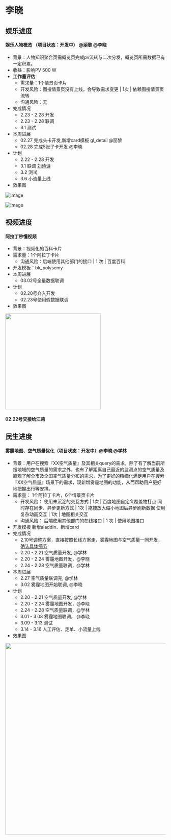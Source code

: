 # 李晓

## 娱乐进度
#### 娱乐人物概览 （项目状态：开发中） @丽黎 @李晓
- 背景：人物知识聚合页需概览页完成pv流转与二次分发，概览页所需数据已有一定积累。
- 收益：影响PV 500 W
- **工作量评估**
    - 需求量：1个情景页卡片
    - 开发风险：图搜情景页没有上线，会导致需求变更 | 1次 | 依赖图搜情景页流转 
    - 沟通风险：无
- 完成情况
    * 2.23 - 2.28 开发
    * 2.23 - 2.28 联调
    * 3.1 测试
- 本周进展 
    * 02.27 完成头卡开发,新增card模板 gl_detail @丽黎
    * 02.28 完成5张子卡开发 @李晓
- 计划
    * 2.22 - 2.28 开发
    * 3.1 联调 [刘诗诗](http://yq01-psdy-diaoyan1044.yq01.baidu.com:8003/sf?from_sf=1&word=%E5%88%98%E8%AF%97%E8%AF%97&ms=1&title=%E9%B9%BF%E6%99%97&resource_id=4498&top=%7B%22sfhs%22%3A2%7D&dspName=iphone&openapi=1&tn=tangram&pd=starkg&frsrcid=46337&frsrcid=46337&frorder=2&frorder=2&alr=1&new_aeks=1&ext=%7B%22sf_tab_name%22%3A%22%E6%A6%82%E8%A7%88%22%7D)
    * 3.2 测试
    * 3.6 小流量上线
- 效果图

![image](http://gitlab.baidu.com/psfe/ala-weeklyreport/uploads/3455792fc9079370f3f407aa53f6ae2d/image.png)

![image](http://gitlab.baidu.com/psfe/ala-weeklyreport/uploads/7838bbcf4915a907253c2a4f79005e23/image.png)

## 视频进度



 
 
#### 阿拉丁秒懂视频
- 背景：视频化的百科卡片
- 需求量：1个阿拉丁卡片
    - 沟通风险：后端使用其他部门的接口 | 1 次 | 百度百科
- 开发模板：bk_polysemy
- 本周进展
    - 03.02号全量数据联调
- 计划  
    - 02.20号介入开发
    - 02.23号使用假数据联调
- 效果图

<img src="http://wiki.baidu.com/download/attachments/246189488/BaiduHi_2017-2-23_11-28-48.png?api=v2" width="300" />
 
#### 02.22号交接给江莉

## 民生进度

#### 雾霾地图、空气质量优化（项目状态：开发中）@李晓 @学林
- 背景：用户在搜索『XX空气质量』及其相关query的需求，除了有了解当前所搜地域的空气质量的需求之外，也有了解距离自己最近的监测点的空气质量及直观了解全市及全国空气质量分布的需求，为了更好的精细化满足用户在搜索『XX空气质量』场景下的需求，现新增雾霾地图的功能，从而帮助用户更好地把握出行等安排。
- 需求量：
  1个阿拉丁卡片，6个情景页卡片
    - 开发风险：
  使用未沉淀的交互方式 | 1次 | 百度地图自定义覆盖物打点
  同时存在同步、异步更新方式 | 1次 | 拖拽放大缩小地图后异步刷新数据
  使用复杂动画交互 | 1次 | 地图相关交互
    - 沟通风险：
  后端使用其他部门的在线接口 | 1 次 | 使用地图接口
- 开发模板 新增aladdin、新增card
- 完成情况
    - 2.10号调整方案，直接按照长线方案走，雾霾地图与空气质量一同开发，[确认具体细节](http://newicafe.baidu.com/issue/minsheng-1044/show?from=page)
    - 2.20 - 2.21 空气质量开发, @学林
    - 2.20 - 2.24 雾霾地图开发，@李晓
    - 2.24 - 2.28 空气质量联调，@学林 
- 本周进展
    - 2.27 空气质量联调完, @学林
    - 3.02 雾霾地图开始联调, @李晓
- 计划
    - 2.20 - 2.21 空气质量开发, @学林
     - 2.20 - 2.24 雾霾地图开发，@李晓
     - 2.24 - 2.28 空气质量联调，@学林 
     - 3.01 - 3.08 雾霾地图联调， @李晓
     - 3.09 - 3.13 测试
     - 3.14 - 3.16 人工评估、走单、小流量上线
- 效果图
<img src="http://wiki.baidu.com/download/attachments/286892247/%E7%A9%BA%E6%B0%94%E8%B4%A8%E9%87%8F%26%E9%9B%BE%E9%9C%BE%E5%9C%B0%E5%9B%BE.png?api=v2" width="600px"> 

